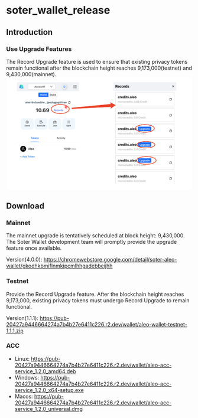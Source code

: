 # soter_wallet_release

## Introduction

### Use Upgrade Features
The Record Upgrade feature is used to ensure that existing privacy tokens remain functional after the blockchain height reaches 9,173,000(testnet) and 9,430,000(mainnet).
![alt text](image.png)

## Download

### Mainnet
The mainnet upgrade is tentatively scheduled at block height: 9,430,000. The Soter Wallet development team will promptly provide the upgrade feature once available.

Version(4.0.0): https://chromewebstore.google.com/detail/soter-aleo-wallet/gkodhkbmiflnmkipcmlhhgadebbeijhh

### Testnet

Provide the Record Upgrade feature. After the blockchain height reaches 9,173,000, existing privacy tokens must undergo Record Upgrade to remain functional.

Version(1.1.1): https://pub-20427a9446664274a7b4b27e6411c226.r2.dev/wallet/aleo-wallet-testnet-1.1.1.zip

### ACC

- Linux: https://pub-20427a9446664274a7b4b27e6411c226.r2.dev/wallet/aleo-acc-service_1.2.0_amd64.deb
- Windows: https://pub-20427a9446664274a7b4b27e6411c226.r2.dev/wallet/aleo-acc-service_1.2.0_x64-setup.exe
- Macos: https://pub-20427a9446664274a7b4b27e6411c226.r2.dev/wallet/aleo-acc-service_1.2.0_universal.dmg
